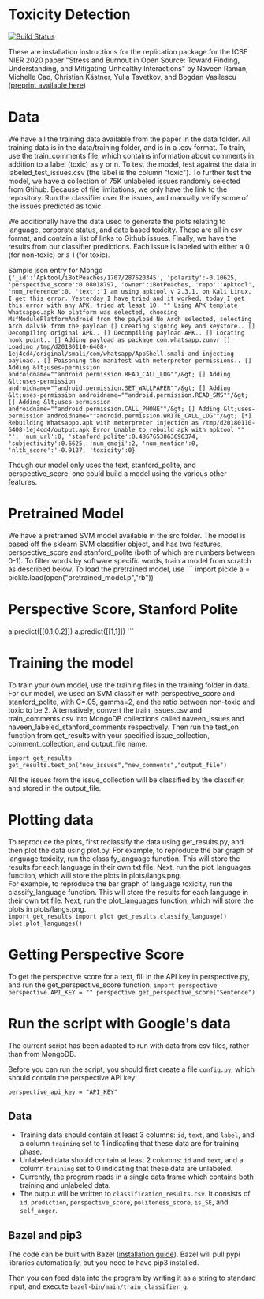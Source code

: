 # Toxicity Detection
[![Build Status](https://travis-ci.com/sophieball/toxicity-detector.svg?branch=master)](https://travis-ci.com/sophieball/toxicity-detector)

These are installation instructions for the replication package for the ICSE
NIER 2020 paper "Stress and Burnout in Open Source: Toward Finding,
Understanding, and Mitigating Unhealthy Interactions" by Naveen Raman, Michelle
Cao, Christian Kästner, Yulia Tsvetkov, and Bogdan Vasilescu
([preprint available here](toxicity.pdf))

# Data

We have all the training data available from the paper in the data folder. All
training data is in the data/training folder, and is in a .csv format. To train,
use the train_comments file, which contains information about comments in
addition to a label (toxic) as y or n. To test the model, test against the data
in labeled_test_issues.csv (the label is the column "toxic"). To further test
the model, we have a collection of 75K unlabeled issues randomly selected from
Gtihub. Because of file limitations, we only have the link to the repository.
Run the classifier over the issues, and manually verify some of the issues
predicted as toxic.

We additionally have the data used to generate the plots relating to language,
corporate status, and date based toxicity. These are all in csv format, and
contain a list of links to Github issues. Finally, we have the results from our
classifier predictions. Each issue is labeled with either a 0 (for non-toxic) or
a 1 (for toxic).

Sample json entry for Mongo `{'_id':'Apktool/iBotPeaches/1707/287520345',
'polarity':-0.10625, 'perspective_score':0.08018797, 'owner':iBotPeaches,
'repo':'Apktool', 'num_reference':0, 'text':'I am using apktool v 2.3.1. on Kali
Linux. I get this error. Yesterday I have tried and it worked, today I get this
error with any APK, tried at least 10. "" Using APK template Whatsappo.apk No
platform was selected, choosing MsfModulePlatformAndroid from the payload No
Arch selected, selecting Arch dalvik from the payload [] Creating signing key
and keystore.. [] Decompiling original APK.. [] Decompiling payload APK.. []
Locating hook point.. [] Adding payload as package com.whatsapp.zumvr [] Loading
/tmp/d20180110-6408-1ej4cd4/original/smali/com/whatsapp/AppShell.smali and
injecting payload.. [] Poisoning the manifest with meterpreter permissions.. []
Adding &lt;uses-permission androidname=""android.permission.READ_CALL_LOG""/&gt;
[] Adding &lt;uses-permission
androidname=""android.permission.SET_WALLPAPER""/&gt; [] Adding
&lt;uses-permission androidname=""android.permission.READ_SMS""/&gt; [] Adding
&lt;uses-permission androidname=""android.permission.CALL_PHONE""/&gt; [] Adding
&lt;uses-permission androidname=""android.permission.WRITE_CALL_LOG""/&gt; [*]
Rebuilding Whatsappo.apk with meterpreter injection as
/tmp/d20180110-6408-1ej4cd4/output.apk Error Unable to rebuild apk with apktool
"" "', 'num_url':0, 'stanford_polite':0.4867653863696374, 'subjectivity':0.6625,
'num_emoji':2, 'num_mention':0, 'nltk_score':'-0.9127, 'toxicity':0}`

Though our model only uses the text, stanford_polite, and perspective_score, one
could build a model using the various other features.

# Pretrained Model

We have a pretrained SVM model available in the src folder. The model is based
off the sklearn SVM classifier object, and has two features, perspective_score
and stanford_polite (both of which are numbers between 0-1). To filter words by
software specific words, train a model from scratch as described below. To load
the pretrained model, use ``` import pickle a =
pickle.load(open("pretrained_model.p","rb"))

# Perspective Score, Stanford Polite

a.predict([[0.1,0.2]]) a.predict([[1,1]]) ```

# Training the model

To train your own model, use the training files in the training folder in data.
For our model, we used an SVM classifier with perspective_score and
stanford_polite, with C=.05, gamma=2, and the ratio between non-toxic and toxic
to be 2. Alternatively, convert the train_issues.csv and train_comments.csv into
MongoDB collections called naveen_issues and naveen_labeled_stanford_comments
respectively. Then run the test_on function from get_results with your specified
issue_collection, comment_collection, and output_file name.

```
import get_results
get_results.test_on("new_issues","new_comments","output_file")
```

All the issues from the issue_collection will be classified by the classifier,
and stored in the output_file.

# Plotting data

To reproduce the plots, first reclassify the data using get_results.py, and then
plot the data using plot.py. For example, to reproduce the bar graph of language
toxicity, run the classify_language function. This will store the results for
each language in their own txt file. Next, run the plot_languages function,
which will store the plots in plots/langs.png. \
For example, to reproduce the bar graph of language toxicity, run the
classify_language function. This will store the results for each language in
their own txt file. Next, run the plot_languages function, which will store the
plots in plots/langs.png. \
`import get_results import plot get_results.classify_language()
plot.plot_languages()`

# Getting Perspective Score

To get the perspective score for a text, fill in the API key in perspective.py,
and run the get_perspective_score function. `import perspective
perspective.API_KEY = "" perspective.get_perspective_score("Sentence")`

# Run the script with Google's data

The current script has been adapted to run with data from csv files, rather than
from MongoDB.

Before you can run the script, you should first create a file `config.py`, which should contain the perspective API key:

```perspective_api_key = "API_KEY"```

## Data

- Training data should contain at least 3 columns: `id`, `text`, and `label`,
  and a column `training` set to 1 indicating that these data are for training
  phase.
- Unlabeled data should contain at least 2 columns: `id` and `text`, and a column
  `training` set to 0 indicating that these data are unlabeled.
- Currently, the program reads in a single data frame which contains both
  training and unlabeled data.
- The output will be written to `classification_results.csv`. It consists of
  `id`, `prediction`, `perspective_score`, `politeness_score`, `is_SE`, and
  `self_anger`.

## Bazel and pip3

The code can be built with Bazel ([installation
guide](https://docs.bazel.build/versions/3.2.0/install.html)).
Bazel will pull pypi libraries automatically, but you need to have pip3
installed.

Then you can feed data into the program by writing it as a string to standard
input, and execute `bazel-bin/main/train_classifier_g`.
